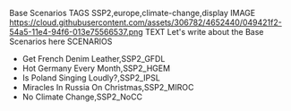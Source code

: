 Base Scenarios
TAGS
SSP2,europe,climate-change,display
IMAGE
https://cloud.githubusercontent.com/assets/306782/4652440/049421f2-54a5-11e4-94f6-013e75566537.png
TEXT
Let's write about the Base Scenarios here
SCENARIOS
- Get French Denim Leather,SSP2_GFDL
- Hot Germany Every Month,SSP2_HGEM
- Is Poland Singing Loudly?,SSP2_IPSL
- Miracles In Russia On Christmas,SSP2_MIROC
- No Climate Change,SSP2_NoCC